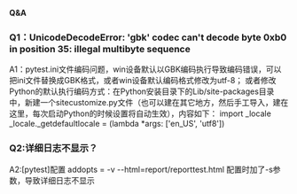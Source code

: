 **Q&A**

### Q1：UnicodeDecodeError: 'gbk' codec can't decode byte 0xb0 in position 35: illegal multibyte sequence

A1：pytest.ini文件编码问题，win设备默认以GBK编码执行导致编码错误，可以把ini文件替换成GBK格式，或者win设备默认编码格式修改为utf-8；
或者修改Python的默认执行编码方式：在Python安装目录下的Lib/site-packages目录中，新建一个sitecustomize.py文件（也可以建在其它地方，然后手工导入，建在这里，每次启动Python的时候设置将自动生效），内容如下： import _locale _locale._getdefaultlocale = (lambda *args: ['en_US', 'utf8'])

### Q2:详细日志不显示？

A2:[pytest]配置
addopts = -v --html=report/reporttest.html
配置时加了-s参数，导致详细日志不显示
